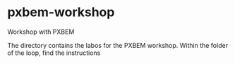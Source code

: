 # pxbem-workshop
Workshop with PXBEM

The directory contains the labos for the PXBEM workshop. Within the folder of the loop, find the instructions 